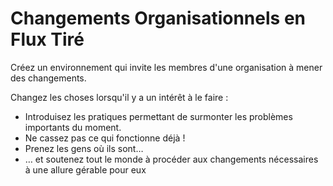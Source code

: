 # Changements Organisationnels en Flux Tiré

<summary>
Créez un environnement qui invite les membres d'une organisation à mener des changements.
</summary>

Changez les choses lorsqu'il y a un intérêt à le faire :

-   Introduisez les pratiques permettant de surmonter les problèmes importants du moment.
-   Ne cassez pas ce qui fonctionne déjà !
-   Prenez les gens où ils sont…
-   … et soutenez tout le monde à procéder aux changements nécessaires à une allure gérable pour eux
